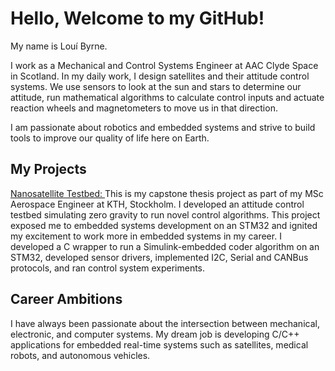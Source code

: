 # Hello, Welcome to my GitHub!

My name is Louí Byrne.

I work as a Mechanical and Control Systems Engineer at AAC Clyde Space in Scotland.
In my daily work, I design satellites and their attitude control systems. We use sensors to look at the sun and stars to determine our attitude, run mathematical algorithms to calculate control inputs and actuate reaction wheels and magnetometers to move us  in that direction.

I am passionate about robotics and embedded systems and strive to build tools to improve our quality of life here on Earth.

<!--
### Current Toolbox:
-->

## My Projects
[Nanosatellite Testbed: ](https://github.com/loby368/Nanosatellite-Testbed) This is my capstone thesis project as part of my MSc Aerospace Engineer at KTH, Stockholm. I developed an attitude control testbed simulating zero gravity to run novel control algorithms. This project exposed me to embedded systems development on an STM32 and ignited my excitement to work more in embedded systems in my career. I developed a C wrapper to run a Simulink-embedded coder algorithm on an STM32, developed sensor drivers, implemented I2C, Serial and CANBus protocols, and ran control system experiments.

## Career Ambitions
I have always been passionate about the intersection between mechanical, electronic, and computer systems.
My dream job is developing C/C++ applications for embedded real-time systems such as satellites, medical robots, and autonomous vehicles.

<!--
## Current Projects:
I am working on a personal blog in the background, which will appear here soon.
-->

<!--
**loby368/loby368** is a ✨ _special_ ✨ repository because its `README.md` (this file) appears on your GitHub profile.

Here are some ideas to get you started:

- 🔭 I’m currently working on ...
- 🌱 I’m currently learning ...
- 👯 I’m looking to collaborate on ...
- 🤔 I’m looking for help with ...
- 💬 Ask me about ...
- 📫 How to reach me: ...
- 😄 Pronouns: ...
- ⚡ Fun fact: ...
-->
